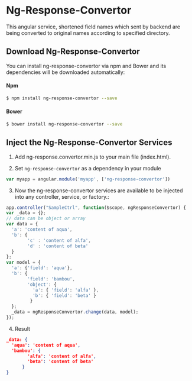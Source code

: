 # Ng-Response-Convertor

This angular service, shortened field names which sent by backend are being converted to original names according to specified directory.

## Download Ng-Response-Convertor

You can install ng-response-convertor via npm and Bower and its dependencies will be downloaded
automatically:

#### Npm
```bash
$ npm install ng-response-convertor --save
```

#### Bower
```bash
$ bower install ng-response-convertor --save
```

## Inject the Ng-Response-Convertor Services
1. Add ng-response.convertor.min.js to your main file (index.html).

2. Set `ng-response-convertor` as a dependency in your module
```javascript
var myapp = angular.module('myapp', ['ng-response-convertor'])
```

3. Now the ng-response-convertor services are available to be injected into any controller, service, or factory.:
```javascript
app.controller("SampleCtrl", function($scope, ngResponseConvertor) {
var _data = {}; 
// data can be object or array
var data = {
  'a': 'content of aqua',
  'b': {
        'c' : 'content of alfa',
        'd' : 'content of beta'
  }
};
var model = {
  'a': {'field': 'aqua'},
  'b': {
        'field': 'bambou',
        'object': {
          'a': { 'field': 'alfa' },
          'b': { 'field': 'beta' }
         }
  };
  _data = ngResponseConvertor.change(data, model);
});
```

4. Result
```json
_data: {
  'aqua': 'content of aqua',
  'bambou': {
        'alfa': 'content of alfa',
        'beta': 'content of beta'
      }
}
```

